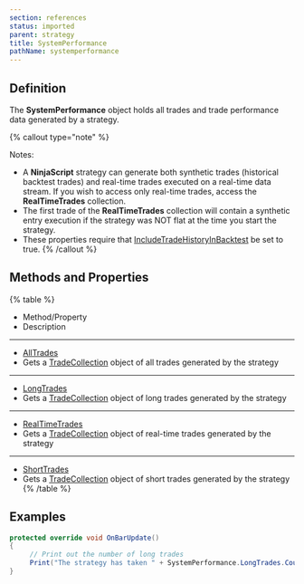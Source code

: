 ```yaml
---
section: references
status: imported
parent: strategy
title: SystemPerformance
pathName: systemperformance
---
```


## Definition

The **SystemPerformance** object holds all trades and trade performance data generated by a strategy.

{% callout type="note" %}

Notes:

* A **NinjaScript** strategy can generate both synthetic trades (historical backtest trades) and real-time trades executed on a real-time data stream. If you wish to access only real-time trades, access the **RealTimeTrades** collection.
* The first trade of the **RealTimeTrades** collection will contain a synthetic entry execution if the strategy was NOT flat at the time you start the strategy.
* These properties require that [IncludeTradeHistoryInBacktest](includetradehistoryinbacktest) be set to true.
{% /callout %}

## Methods and Properties

{% table %}

* Method/Property
* Description

---

* [AllTrades](alltrades)
* Gets a [TradeCollection](tradecollection) object of all trades generated by the strategy

---

* [LongTrades](longtrades)
* Gets a [TradeCollection](tradecollection) object of long trades generated by the strategy

---

* [RealTimeTrades](realtimetrades)
* Gets a [TradeCollection](tradecollection) object of real-time trades generated by the strategy

---

* [ShortTrades](shorttrades)
* Gets a [TradeCollection](tradecollection) object of short trades generated by the strategy
{% /table %}

## Examples

```csharp
protected override void OnBarUpdate()
{
     // Print out the number of long trades
     Print("The strategy has taken " + SystemPerformance.LongTrades.Count + " long trades.");
}
```
